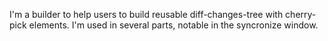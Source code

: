 I'm a builder to help users to build reusable diff-changes-tree with cherry-pick elements.
I'm used in several parts, notable in the syncronize window.
